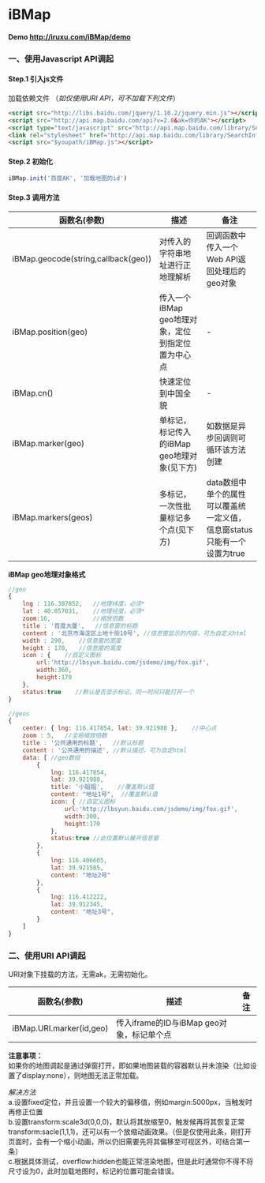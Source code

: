 # iBMap
#### Demo http://iruxu.com/iBMap/demo

### 一、使用Javascript API调起
#### Step.1 引入js文件

加载依赖文件 （*如仅使用URI API，可不加载下列文件*）
```html
<script src="http://libs.baidu.com/jquery/1.10.2/jquery.min.js"></script>
<script src="http://api.map.baidu.com/api?v=2.0&ak=你的AK"></script>
<script type="text/javascript" src="http://api.map.baidu.com/library/SearchInfoWindow/1.5/src/SearchInfoWindow_min.js"></script>
<link rel="stylesheet" href="http://api.map.baidu.com/library/SearchInfoWindow/1.5/src/SearchInfoWindow_min.css" />
<script src="$youpath/iBMap.js"></script> 
```

#### Step.2 初始化
```javascript
iBMap.init('百度AK', '加载地图的id')
```

#### Step.3 调用方法
| 函数名(参数) | 描述 | 备注   |
|-------------| -----| ------|
| iBMap.geocode(string,callback(geo)) | 对传入的字符串地址进行正地理解析 | 回调函数中传入一个Web API返回处理后的geo对象
| iBMap.position(geo) | 传入一个iBMap geo地理对象，定位到指定位置为中心点 | - |
| iBMap.cn() | 快速定位到中国全貌 | - |
| iBMap.marker(geo) | 单标记，标记传入的iBMap geo地理对象(见下方) | 如数据是异步回调则可循环该方法创建 |
| iBMap.markers(geos) | 多标记，一次性批量标记多个点(见下方) | data数组中单个的属性可以覆盖统一定义值，信息窗status只能有一个设置为true |


**iBMap geo地理对象格式**
```javascript
//geo
{
    lng : 116.307852,   //地理纬度，必须*
    lat : 40.057031,    //地理经度，必须*
    zoom:16,            //缩放倍数
    title : '百度大厦',   //信息窗的标题
    content : '北京市海淀区上地十街10号', //信息窗显示的内容，可为自定义html
    width : 290,    //信息窗的宽度
    height : 170,   //信息窗的高度
    icon : {    //自定义图标
        url:'http://lbsyun.baidu.com/jsdemo/img/fox.gif',
        width:360,
        height:170
    },  
    status:true    //默认是否显示标记，同一时间只能打开一个
}
```

```javascript
//geos
{
    center: { lng: 116.417854, lat: 39.921988 },    //中心点
    zoom : 5,   //全局缩放倍数
    title : '公共通用的标题',   //默认标题
    content : '公共通用的描述', //默认描述，可为自定html
    data: [ //geo数组
        {
            lng: 116.417854,
            lat: 39.921988,
            title: '小姐姐',    //覆盖默认值
            content: "地址1号",  //覆盖默认值
            icon: { //自定义图标
                url:'http://lbsyun.baidu.com/jsdemo/img/fox.gif',
                width:300,
                height:170
            },
            status:true //此位置默认展开信息窗
        },
        {
            lng: 116.406605,
            lat: 39.921585,
            content: "地址2号"
        },
        {
            lng: 116.412222,
            lat: 39.912345,
            content: "地址3号",
        }
    ]
}
```

### 二、使用URI API调起
URI对象下挂载的方法，无需ak，无需初始化。

| 函数名(参数) | 描述 | 备注 |
|------------ |-----| ---- |
| iBMap.URI.marker(id,geo) | 传入iframe的ID与iBMap geo对象，标记单个点 | 

**注意事项：**  
如果你的地图调起是通过弹窗打开，即如果地图装载的容器默认并未渲染（比如设置了display:none），则地图无法正常加载。

*解决方法*  
a.设置fixed定位，并且设置一个较大的偏移值，例如margin:5000px，当触发时再修正位置  
b.设置transform:scale3d(0,0,0)，默认将其放缩至0，触发候再将其恢复正常transform:sacle(1,1,1)，还可以有一个放缩动画效果。（但是仅使用此条，刚打开页面时，会有一个缩小动画，所以仍旧需要先将其偏移至可视区外，可结合第一条）  
c.根据具体测试，overflow:hidden也能正常渲染地图，但是此时通常你不得不将尺寸设为0，此时加载地图时，标记的位置可能会错误。


